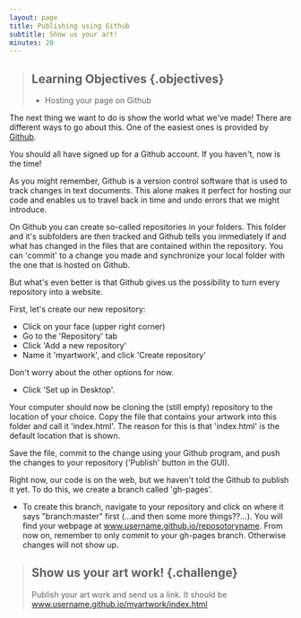 ```yaml
---
layout: page
title: Publishing using Github
subtitle: Show us your art! 
minutes: 20
---
```


> ## Learning Objectives {.objectives}
>
> * Hosting your page on Github

The next thing we want to do is show the world what we've made! 
There are different ways to go about this. One of the easiest ones
is provided by [Github](https://github.com). 

You should all have signed up for a Github account. If you haven't, now is the time! 

As you might remember, Github is a version control software that is used to track 
changes in text documents. This alone makes it perfect for hosting our code and 
enables us to travel back in time and undo errors that we might introduce. 

On Github you can create so-called repositories in your folders. This folder and it's 
subfolders are then tracked and Github tells you immediately if and what has changed 
in the files that are contained within the repository. 
You can 'commit' to a change you made and synchronize your local folder with 
the one that is hosted on Github. 

But what's even better is that Github gives us the possibility to turn 
every repository into a website. 

First, let's create our new repository:

* Click on your face (upper right corner)
* Go to the 'Repository' tab
* Click 'Add a new repository'
* Name it 'myartwork', and click 'Create repository'

Don't worry about the other options for now.

* Click 'Set up in Desktop'. 

Your computer should now be cloning the (still empty) repository to the location of your choice.
Copy the file that contains your artwork into this folder and call it 'index.html'.
The reason for this is that 'index.html' is the default location that is shown. 

Save the file, commit to the change using your Github program, and push the changes 
to your repository ('Publish' button in the GUI).

Right now, our code is on the web, but we haven't told the Github to publish it yet. 
To do this, we create a branch called 'gh-pages'.

* To create this branch, navigate to your repository and click on where it says "branch:master" first (...and then some more things??...). You will find your webpage at www.username.github.io/reposotoryname. From now on, remember to only commit to your gh-pages branch. Otherwise changes will not show up.

> ## Show us your art work! {.challenge}
>
> Publish your art work and send us a link. It should be www.username.github.io/myartwork/index.html
